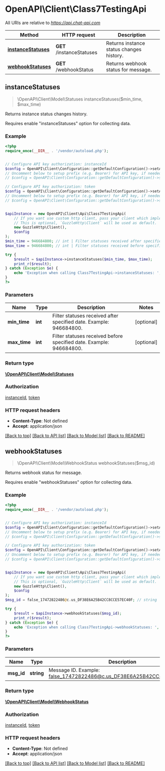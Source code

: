 # OpenAPI\Client\Class7TestingApi

All URIs are relative to *https://api.chat-api.com*

Method | HTTP request | Description
------------- | ------------- | -------------
[**instanceStatuses**](Class7TestingApi.md#instanceStatuses) | **GET** /instanceStatuses | Returns instance status changes history.
[**webhookStatuses**](Class7TestingApi.md#webhookStatuses) | **GET** /webhookStatus | Returns webhook status for message.



## instanceStatuses

> \OpenAPI\Client\Model\Statuses instanceStatuses($min_time, $max_time)

Returns instance status changes history.

Requires enable \"instanceStatuses\" option for collecting data.

### Example

```php
<?php
require_once(__DIR__ . '/vendor/autoload.php');


// Configure API key authorization: instanceId
$config = OpenAPI\Client\Configuration::getDefaultConfiguration()->setApiKey('instanceId', 'YOUR_API_KEY');
// Uncomment below to setup prefix (e.g. Bearer) for API key, if needed
// $config = OpenAPI\Client\Configuration::getDefaultConfiguration()->setApiKeyPrefix('instanceId', 'Bearer');

// Configure API key authorization: token
$config = OpenAPI\Client\Configuration::getDefaultConfiguration()->setApiKey('token', 'YOUR_API_KEY');
// Uncomment below to setup prefix (e.g. Bearer) for API key, if needed
// $config = OpenAPI\Client\Configuration::getDefaultConfiguration()->setApiKeyPrefix('token', 'Bearer');


$apiInstance = new OpenAPI\Client\Api\Class7TestingApi(
    // If you want use custom http client, pass your client which implements `GuzzleHttp\ClientInterface`.
    // This is optional, `GuzzleHttp\Client` will be used as default.
    new GuzzleHttp\Client(),
    $config
);
$min_time = 946684800; // int | Filter statuses received after specified date. Example: 946684800.
$max_time = 946684800; // int | Filter statuses received before specified date. Example: 946684800.

try {
    $result = $apiInstance->instanceStatuses($min_time, $max_time);
    print_r($result);
} catch (Exception $e) {
    echo 'Exception when calling Class7TestingApi->instanceStatuses: ', $e->getMessage(), PHP_EOL;
}
?>
```

### Parameters


Name | Type | Description  | Notes
------------- | ------------- | ------------- | -------------
 **min_time** | **int**| Filter statuses received after specified date. Example: 946684800. | [optional]
 **max_time** | **int**| Filter statuses received before specified date. Example: 946684800. | [optional]

### Return type

[**\OpenAPI\Client\Model\Statuses**](../Model/Statuses.md)

### Authorization

[instanceId](../../README.md#instanceId), [token](../../README.md#token)

### HTTP request headers

- **Content-Type**: Not defined
- **Accept**: application/json

[[Back to top]](#) [[Back to API list]](../../README.md#documentation-for-api-endpoints)
[[Back to Model list]](../../README.md#documentation-for-models)
[[Back to README]](../../README.md)


## webhookStatuses

> \OpenAPI\Client\Model\WebhookStatus webhookStatuses($msg_id)

Returns webhook status for message.

Requires enable \"webhookStatuses\" option for collecting data.

### Example

```php
<?php
require_once(__DIR__ . '/vendor/autoload.php');


// Configure API key authorization: instanceId
$config = OpenAPI\Client\Configuration::getDefaultConfiguration()->setApiKey('instanceId', 'YOUR_API_KEY');
// Uncomment below to setup prefix (e.g. Bearer) for API key, if needed
// $config = OpenAPI\Client\Configuration::getDefaultConfiguration()->setApiKeyPrefix('instanceId', 'Bearer');

// Configure API key authorization: token
$config = OpenAPI\Client\Configuration::getDefaultConfiguration()->setApiKey('token', 'YOUR_API_KEY');
// Uncomment below to setup prefix (e.g. Bearer) for API key, if needed
// $config = OpenAPI\Client\Configuration::getDefaultConfiguration()->setApiKeyPrefix('token', 'Bearer');


$apiInstance = new OpenAPI\Client\Api\Class7TestingApi(
    // If you want use custom http client, pass your client which implements `GuzzleHttp\ClientInterface`.
    // This is optional, `GuzzleHttp\Client` will be used as default.
    new GuzzleHttp\Client(),
    $config
);
$msg_id = false_17472822486@c.us_DF38E6A25B42CC8CCE57EC40F; // string | Message ID. Example: false_17472822486@c.us_DF38E6A25B42CC8CCE57EC40F.

try {
    $result = $apiInstance->webhookStatuses($msg_id);
    print_r($result);
} catch (Exception $e) {
    echo 'Exception when calling Class7TestingApi->webhookStatuses: ', $e->getMessage(), PHP_EOL;
}
?>
```

### Parameters


Name | Type | Description  | Notes
------------- | ------------- | ------------- | -------------
 **msg_id** | **string**| Message ID. Example: false_17472822486@c.us_DF38E6A25B42CC8CCE57EC40F. |

### Return type

[**\OpenAPI\Client\Model\WebhookStatus**](../Model/WebhookStatus.md)

### Authorization

[instanceId](../../README.md#instanceId), [token](../../README.md#token)

### HTTP request headers

- **Content-Type**: Not defined
- **Accept**: application/json

[[Back to top]](#) [[Back to API list]](../../README.md#documentation-for-api-endpoints)
[[Back to Model list]](../../README.md#documentation-for-models)
[[Back to README]](../../README.md)

